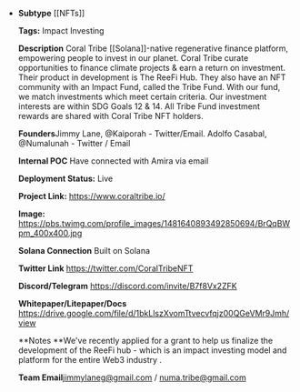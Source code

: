 - **Subtype** [[NFTs]] 

  **Tags:** Impact Investing  

  **Description** Coral Tribe [[Solana]]-native regenerative finance platform, empowering people to invest in our planet. Coral Tribe curate opportunities to finance climate projects & earn a return on investment. Their product in development is The ReeFi Hub. They also have an NFT community with an Impact Fund, called the Tribe Fund. With our fund, we match investments which meet certain criteria. Our investment interests are within SDG Goals 12 & 14. All Tribe Fund investment rewards are shared with Coral Tribe NFT holders.

  **Founders**Jimmy Lane, @Kaiporah - Twitter/Email. Adolfo Casabal, @Numalunah - Twitter / Email 
  

  **Internal POC** Have connected with Amira via email

  **Deployment Status:** Live

  **Project Link:** https://www.coraltribe.io/

  **Image:** https://pbs.twimg.com/profile_images/1481640893492850694/BrQqBWpm_400x400.jpg

  **Solana Connection** Built on Solana 

  **Twitter Link** https://twitter.com/CoralTribeNFT

  **Discord/Telegram** https://discord.com/invite/B7f8Vx2ZFK

  **Whitepaper/Litepaper/Docs** https://drive.google.com/file/d/1bkLlszXvomTtvecvfqjz00QGeVMr9Jmh/view
  
  **Notes **We've recently applied for a grant to help us finalize the development of the ReeFi hub - which is an impact investing model and platform for the entire Web3 industry .

  **Team Email**jimmylaneg@gmail.com / numa.tribe@gmail.com